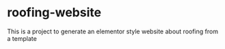 # roofing-website
This is a project to generate an elementor style website about roofing from a template
